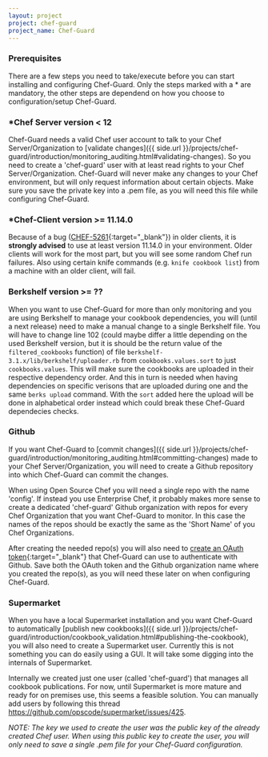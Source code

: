 ```yaml
---
layout: project
project: chef-guard
project_name: Chef-Guard
---
```


### Prerequisites
There are a few steps you need to take/execute before you can start installing and configuring Chef-Guard. Only the steps marked with a * are mandatory, the other steps are dependend on how you choose to configuration/setup Chef-Guard.

### *Chef Server version < 12 
Chef-Guard needs a valid Chef user account to talk to your Chef Server/Organization to [validate changes]({{ side.url }}/projects/chef-guard/introduction/monitoring_auditing.html#validating-changes). So you need to create a 'chef-guard' user with at least read rights to your Chef Server/Organization. Chef-Guard will never make any changes to your Chef environment, but will only request information about certain objects. Make sure you save the private key into a .pem file, as you will need this file while configuring Chef-Guard.

### *Chef-Client version >= 11.14.0
Because of a bug ([CHEF-5261](https://tickets.opscode.com/browse/CHEF-5261){:target="_blank"}) in older clients, it is **strongly advised** to use at least version 11.14.0 in your environment. Older clients will work for the most part, but you will see some random Chef run failures. Also using certain knife commands (e.g. `knife cookbook list`) from a machine with an older client, will fail.

### Berkshelf version >= ??
When you want to use Chef-Guard for more than only monitoring and you are using Berkshelf to manage your cookbook dependencies, you will (until a next release) need to make a manual change to a single Berkshelf file. You will have to change line 102 (could maybe differ a little depending on the used Berkshelf version, but it is should be the return value of the `filtered_cookbooks` function) of file `berkshelf-3.1.x/lib/berkshelf/uploader.rb` from `cookbooks.values.sort` to just `cookbooks.values`. This will make sure the cookbooks are uploaded in their respective dependency order. And this in turn is needed when having dependencies on specific verisons that are uploaded during one and the same `berks upload` command. With the `sort` added here the upload will be done in alphabetical order instead which could break these Chef-Guard dependecies checks.

### Github
If you want Chef-Guard to [commit changes]({{ side.url }}/projects/chef-guard/introduction/monitoring_auditing.html#committing-changes) made to your Chef Server/Organization, you will need to create a Github repository into which Chef-Guard can commit the changes.

When using Open Source Chef you will need a single repo with the name 'config'. If instead you use Enterprise Chef, it probably makes more sense to create a dedicated 'chef-guard' Github organization with repos for every Chef Organization that you want Chef-Guard to monitor. In this case the names of the repos should be exactly the same as the 'Short Name' of you Chef Organizations.

After creating the needed repo(s) you will also need to [create an OAuth token](https://help.github.com/articles/creating-an-access-token-for-command-line-use){:target="_blank"} that Chef-Guard can use to authenticate with Github. Save both the OAuth token and the Github organization name where you created the repo(s), as you will need these later on when configuring Chef-Guard.

### Supermarket
When you have a local Supermarket installation and you want Chef-Guard to automatically [publish new cookbooks]({{ side.url }}/projects/chef-guard/introduction/cookbook_validation.html#publishing-the-cookbook), you will also need to create a Supermarket user. Currently this is not something you can do easily using a GUI. It will take some digging into the internals of Supermarket.

Internally we created just one user (called 'chef-guard') that manages all cookbook publications. For now, until Supermarket is more mature and ready for on premises use, this seems a feasible solution. You can manually add users by following this thread <https://github.com/opscode/supermarket/issues/425>.

_NOTE: The key we used to create the user was the public key of the already created Chef user. When using this public key to create the user, you will only need to save a single .pem file for your Chef-Guard configuration._
